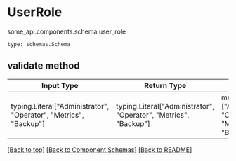 # UserRole
some_api.components.schema.user_role
```
type: schemas.Schema
```

## validate method
Input Type | Return Type | Notes
------------ | ------------- | -------------
typing.Literal["Administrator", "Operator", "Metrics", "Backup"] | typing.Literal["Administrator", "Operator", "Metrics", "Backup"] | must be one of ["Administrator", "Operator", "Metrics", "Backup"]

[[Back to top]](#top) [[Back to Component Schemas]](../../../README.md#Component-Schemas) [[Back to README]](../../../README.md)
